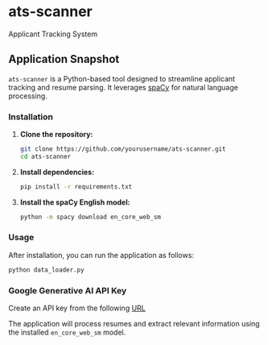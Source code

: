 # ats-scanner
Applicant Tracking System
## Application Snapshot

`ats-scanner` is a Python-based tool designed to streamline applicant tracking and resume parsing. It leverages [spaCy](https://spacy.io/) for natural language processing.

### Installation

1. **Clone the repository:**
    ```bash
    git clone https://github.com/yourusername/ats-scanner.git
    cd ats-scanner
    ```

2. **Install dependencies:**
    ```bash
    pip install -r requirements.txt
    ```

3. **Install the spaCy English model:**
    ```bash
    python -m spacy download en_core_web_sm
    ```

### Usage

After installation, you can run the application as follows:
```bash
python data_loader.py
```

### Google Generative AI API Key
Create an API key from the following [URL](https://aistudio.google.com/apikey)

The application will process resumes and extract relevant information using the installed `en_core_web_sm` model.
